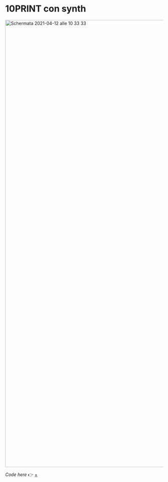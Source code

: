 # 10PRINT con synth

<img width="1425" alt="Schermata 2021-04-12 alle 10 33 33" src="https://user-images.githubusercontent.com/76476647/114365294-a581e180-9b7a-11eb-82d7-d56044734290.png">

_Code here_ :point_right: [+](https://editor.p5js.org/Lucilla/full/-YHXxTK7l)
